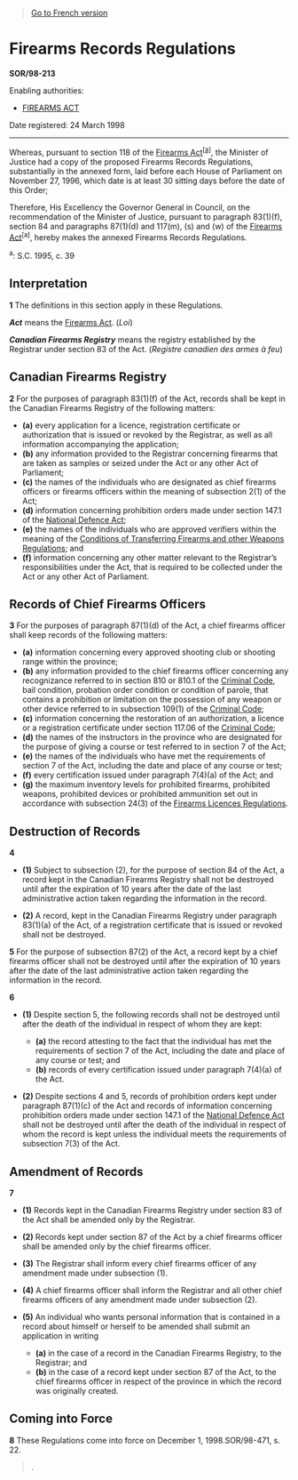 > [Go to French version](/fr/Règlements/Décrets,%20ordonnances%20et%20règlements%20statutaires/98/213.md)

# Firearms Records Regulations

**SOR/98-213**

Enabling authorities: 
- [FIREARMS ACT](/en/Acts/Statutes%20of%20Canada/1995/c.%2039.md)

Date registered: 24 March 1998

----------

Whereas, pursuant to section 118 of the [Firearms Act](/en/Acts/Statutes%20of%20Canada/1995/c.%2039.md)<sup><a href='#footnotea_e'>[a]</a></sup>, the Minister of Justice had a copy of the proposed Firearms Records Regulations, substantially in the annexed form, laid before each House of Parliament on November 27, 1996, which date is at least 30 sitting days before the date of this Order;

Therefore, His Excellency the Governor General in Council, on the recommendation of the Minister of Justice, pursuant to paragraph 83(1)(f), section 84 and paragraphs 87(1)(d) and 117(m), (s) and (w) of the [Firearms Act](/en/Acts/Statutes%20of%20Canada/1995/c.%2039.md)<sup>[a]</sup>, hereby makes the annexed Firearms Records Regulations.

<a name='footnotea_e'><sup>a</sup></a>: S.C. 1995, c. 39<br />




## Interpretation


**1** The definitions in this section apply in these Regulations.

***Act*** means the [Firearms Act](/en/Acts/Statutes%20of%20Canada/1995/c.%2039.md). (*Loi*)

***Canadian Firearms Registry*** means the registry established by the Registrar under section 83 of the Act. (*Registre canadien des armes à feu*)




## Canadian Firearms Registry


**2** For the purposes of paragraph 83(1)(f) of the Act, records shall be kept in the Canadian Firearms Registry of the following matters:
- **(a)** every application for a licence, registration certificate or authorization that is issued or revoked by the Registrar, as well as all information accompanying the application;
- **(b)** any information provided to the Registrar concerning firearms that are taken as samples or seized under the Act or any other Act of Parliament;
- **(c)** the names of the individuals who are designated as chief firearms officers or firearms officers within the meaning of subsection 2(1) of the Act;
- **(d)** information concerning prohibition orders made under section 147.1 of the [National Defence Act](/en/Acts/Revised%20Statutes%20of%20Canada/N/N-5.md);
- **(e)** the names of the individuals who are approved verifiers within the meaning of the [Conditions of Transferring Firearms and other Weapons Regulations](/en/Regulations/Statutory%20Orders%20and%20Regulations/98/202.md); and
- **(f)** information concerning any other matter relevant to the Registrar’s responsibilities under the Act, that is required to be collected under the Act or any other Act of Parliament.




## Records of Chief Firearms Officers


**3** For the purposes of paragraph 87(1)(d) of the Act, a chief firearms officer shall keep records of the following matters:
- **(a)** information concerning every approved shooting club or shooting range within the province;
- **(b)** any information provided to the chief firearms officer concerning any recognizance referred to in section 810 or 810.1 of the [Criminal Code](/en/Acts/Revised%20Statutes%20of%20Canada/C/C-46.md), bail condition, probation order condition or condition of parole, that contains a prohibition or limitation on the possession of any weapon or other device referred to in subsection 109(1) of the [Criminal Code](/en/Acts/Revised%20Statutes%20of%20Canada/C/C-46.md);
- **(c)** information concerning the restoration of an authorization, a licence or a registration certificate under section 117.06 of the [Criminal Code](/en/Acts/Revised%20Statutes%20of%20Canada/C/C-46.md);
- **(d)** the names of the instructors in the province who are designated for the purpose of giving a course or test referred to in section 7 of the Act;
- **(e)** the names of the individuals who have met the requirements of section 7 of the Act, including the date and place of any course or test;
- **(f)** every certification issued under paragraph 7(4)(a) of the Act; and
- **(g)** the maximum inventory levels for prohibited firearms, prohibited weapons, prohibited devices or prohibited ammunition set out in accordance with subsection 24(3) of the [Firearms Licences Regulations](/en/Regulations/Statutory%20Orders%20and%20Regulations/98/199.md).




## Destruction of Records


**4** 

- **(1)** Subject to subsection (2), for the purpose of section 84 of the Act, a record kept in the Canadian Firearms Registry shall not be destroyed until after the expiration of 10 years after the date of the last administrative action taken regarding the information in the record.

- **(2)** A record, kept in the Canadian Firearms Registry under paragraph 83(1)(a) of the Act, of a registration certificate that is issued or revoked shall not be destroyed.



**5** For the purpose of subsection 87(2) of the Act, a record kept by a chief firearms officer shall not be destroyed until after the expiration of 10 years after the date of the last administrative action taken regarding the information in the record.



**6** 

- **(1)** Despite section 5, the following records shall not be destroyed until after the death of the individual in respect of whom they are kept:
	- **(a)** the record attesting to the fact that the individual has met the requirements of section 7 of the Act, including the date and place of any course or test; and
	- **(b)** records of every certification issued under paragraph 7(4)(a) of the Act.

- **(2)** Despite sections 4 and 5, records of prohibition orders kept under paragraph 87(1)(c) of the Act and records of information concerning prohibition orders made under section 147.1 of the [National Defence Act](/en/Acts/Revised%20Statutes%20of%20Canada/N/N-5.md) shall not be destroyed until after the death of the individual in respect of whom the record is kept unless the individual meets the requirements of subsection 7(3) of the Act.




## Amendment of Records


**7** 

- **(1)** Records kept in the Canadian Firearms Registry under section 83 of the Act shall be amended only by the Registrar.

- **(2)** Records kept under section 87 of the Act by a chief firearms officer shall be amended only by the chief firearms officer.

- **(3)** The Registrar shall inform every chief firearms officer of any amendment made under subsection (1).

- **(4)** A chief firearms officer shall inform the Registrar and all other chief firearms officers of any amendment made under subsection (2).

- **(5)** An individual who wants personal information that is contained in a record about himself or herself to be amended shall submit an application in writing
	- **(a)** in the case of a record in the Canadian Firearms Registry, to the Registrar; and
	- **(b)** in the case of a record kept under section 87 of the Act, to the chief firearms officer in respect of the province in which the record was originally created.




## Coming into Force


**8** These Regulations come into force on December 1, 1998.SOR/98-471, s. 22.
> .



